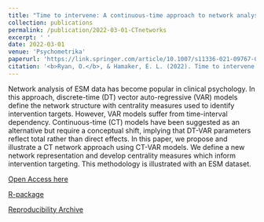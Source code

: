 ```yaml
---
title: "Time to intervene: A continuous-time approach to network analysis and centrality"
collection: publications
permalink: /publication/2022-03-01-CTnetworks
excerpt: ' '
date: 2022-03-01
venue: 'Psychometrika'
paperurl: 'https://link.springer.com/article/10.1007/s11336-021-09767-0'
citation: '<b>Ryan, O.</b>, & Hamaker, E. L. (2022). Time to intervene: A continuous-time approach to network analysis and centrality. Psychometrika, 87(1), 214–252'
---
```


Network analysis of ESM data has become popular in clinical psychology. In this approach, discrete-time (DT) vector auto-regressive (VAR) models define the network structure with centrality measures used to identify intervention targets. However, VAR models suffer from time-interval dependency. Continuous-time (CT) models have been suggested as an alternative but require a conceptual shift, implying that DT-VAR parameters reflect total rather than direct effects. In this paper, we propose and illustrate a CT network approach using CT-VAR models. We define a new network representation and develop centrality measures which inform intervention targeting. This methodology is illustrated with an ESM dataset.

[Open Access here](https://link.springer.com/article/10.1007/s11336-021-09767-0)

[R-package](https://github.com/ryanoisin/ctnet)

[Reproducibility Archive](https://osf.io/9sgdn/) 

